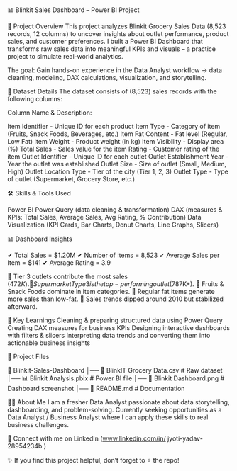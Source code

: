 📊 Blinkit Sales Dashboard – Power BI Project

📌 Project Overview
This project analyzes Blinkit Grocery Sales Data (8,523 records, 12 columns) to uncover insights about outlet performance, product sales, and customer preferences.
I built a Power BI Dashboard that transforms raw sales data into meaningful KPIs and visuals – a practice project to simulate real-world analytics.

The goal: Gain hands-on experience in the Data Analyst workflow → data cleaning, modeling, DAX calculations, visualization, and storytelling.

📂 Dataset Details
The dataset consists of (8,523) sales records with the following columns:

Column Name	& Description:

Item Identifier	- Unique ID for each product
Item Type -	Category of item (Fruits, Snack Foods, Beverages, etc.)
Item Fat Content - Fat level (Regular, Low Fat)
Item Weight	- Product weight (in kg)
Item Visibility	- Display area (%)
Total Sales -	Sales value for the item
Rating -	Customer rating of the item
Outlet Identifier -	Unique ID for each outlet
Outlet Establishment Year	- Year the outlet was established
Outlet Size -	Size of outlet (Small, Medium, High)
Outlet Location Type -	Tier of the city (Tier 1, 2, 3)
Outlet Type	- Type of outlet (Supermarket, Grocery Store, etc.)

🛠 Skills & Tools Used

Power BI
Power Query (data cleaning & transformation)
DAX (measures & KPIs: Total Sales, Average Sales, Avg Rating, % Contribution)
Data Visualization (KPI Cards, Bar Charts, Donut Charts, Line Graphs, Slicers)

📊 Dashboard Insights

✔ Total Sales = $1.20M
✔ Number of Items = 8,523
✔ Average Sales per Item = $141
✔ Average Rating = 3.9

🔹 Tier 3 outlets contribute the most sales ($472K).
🔹 Supermarket Type 3 is the top-performing outlet ($787K+).
🔹 Fruits & Snack Foods dominate in item categories.
🔹 Regular fat items generate more sales than low-fat.
🔹 Sales trends dipped around 2010 but stabilized afterward.

🎯 Key Learnings
Cleaning & preparing structured data using Power Query
Creating DAX measures for business KPIs
Designing interactive dashboards with filters & slicers
Interpreting data trends and converting them into actionable business insights


📂 Project Files

📁 Blinkit-Sales-Dashboard
│── 📄 BlinkIT Grocery Data.csv   # Raw dataset
│── 📊 Blinkit Analysis.pbix      # Power BI file
│── 📸 Blinkit Dashboard.png      # Dashboard screenshot
│── 📄 README.md                  # Documentation

🙋‍♂️ About Me
I am a fresher Data Analyst passionate about data storytelling, dashboarding, and problem-solving.
Currently seeking opportunities as a Data Analyst / Business Analyst where I can apply these skills to real business challenges.

📩 Connect with me on LinkedIn (www.linkedin.com/in/
jyoti-yadav-28954234b )

✨ If you find this project helpful, don’t forget to ⭐ the repo!
